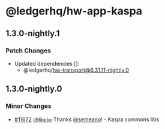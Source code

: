# @ledgerhq/hw-app-kaspa

## 1.3.0-nightly.1

### Patch Changes

- Updated dependencies []:
  - @ledgerhq/hw-transport@6.31.11-nightly.0

## 1.3.0-nightly.0

### Minor Changes

- [#11672](https://github.com/LedgerHQ/ledger-live/pull/11672) [`d56bebe`](https://github.com/LedgerHQ/ledger-live/commit/d56bebe672a1ed825697b371662dbff19dcc63d8) Thanks [@semeano](https://github.com/semeano)! - Kaspa commons libs
